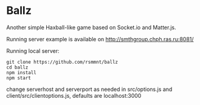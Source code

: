# Ballz
Another simple Haxball-like game based on Socket.io and Matter.js.

Running server example is available on http://smthgroup.chph.ras.ru:8081/

Running local server: 

    git clone https://github.com/rsmmnt/ballz
    cd ballz
    npm install
    npm start

change serverhost and serverport as needed in src/options.js and client/src/clientoptions.js, defaults are localhost:3000
